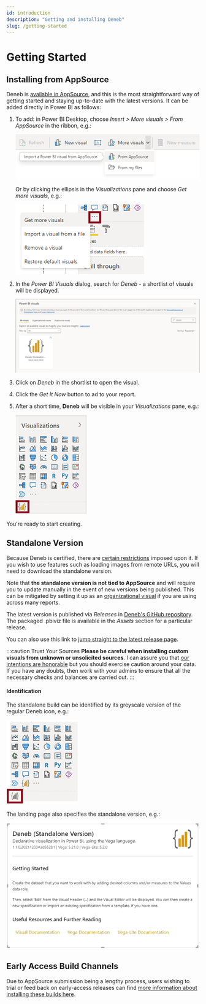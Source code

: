 ```yaml
---
id: introduction
description: "Getting and installing Deneb"
slug: /getting-started
---
```


# Getting Started

## Installing from AppSource

Deneb is [available in AppSource](https://appsource.microsoft.com/en-us/product/power-bi-visuals/coacervolimited1596856650797.deneb), and this is the most straightforward way of getting started and staying up-to-date with the latest versions. It can be added directly in Power BI as follows:

1.  To add: in Power BI Desktop, choose _Insert > More visuals > From AppSource_ in the ribbon, e.g.:

    ![](./img/appsource-ribbon.png)

    Or by clicking the ellipsis in the _Visualizations_ pane and choose _Get more visuals_, e.g.:

    ![appsource-pane.png](./img/appsource-pane.png)

2.  In the _Power BI Visuals_ dialog, search for _Deneb_ - a shortlist of visuals will be displayed.

    ![appsource-search.png](./img/appsource-search.png)

3.  Click on _Deneb_ in the shortlist to open the visual.

4.  Click the _Get It Now_ button to ad to your report.

5.  After a short time, **Deneb** will be visible in your _Visualizations_ pane, e.g.:

    ![appsource-pane-loaded.png](./img/appsource-pane-loaded.png)

You're ready to start creating.

## Standalone Version

Because Deneb is certified, there are [certain restrictions](https://docs.microsoft.com/en-us/power-bi/developer/visuals/power-bi-custom-visuals-certified?WT.mc_id=DP-MVP-5003712#source-code-requirements) imposed upon it. If you wish to use features such as loading images from remote URLs, you will need to download the standalone version.

Note that **the standalone version is not tied to AppSource** and will require you to update manually in the event of new versions being published. This can be mitigated by setting it up as an [organizational visual](https://docs.microsoft.com/en-us/power-bi/developer/visuals/power-bi-custom-visuals-organization?WT.mc_id=DP-MVP-5003712) if you are using across many reports.

The latest version is published via _Releases_ in [Deneb's GitHub repository](https://github.com/deneb-viz/deneb). The packaged .pbiviz file is available in the _Assets_ section for a particular release.

You can also use this link to [jump straight to the latest release page](https://github.com/deneb-viz/deneb/releases/latest).

:::caution Trust Your Sources
**Please be careful when installing custom visuals from unknown or unsolicited sources**. I can assure you that [our intentions are honorable](privacy-policy) but you should exercise caution around your data. If you have any doubts, then work with your admins to ensure that all the necessary checks and balances are carried out.
:::

#### Identification

The standalone build can be identified by its greyscale version of the regular Deneb icon, e.g.:

![Visualizations pane, showing the standalone version of Deneb.](./img/standalone-version-pane.png)

The landing page also specifies the standalone version, e.g.:

![Deneb (Standalone Version) landing page.](./img/standalone-version-landing.png)

## Early Access Build Channels

Due to AppSource submission being a lengthy process, users wishing to trial or feed back on early-access releases can find [more information about installing these builds here](/community/early-access).
